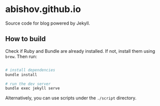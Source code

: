 # abishov.github.io

Source code for blog powered by Jekyll.

## How to build

Check if Ruby and Bundle are already installed. If not, install them using `brew`. Then run:

```sh

# install dependencies
bundle install

# run the dev server
bundle exec jekyll serve
```

Alternatively, you can use scripts under the `./script` directory.
